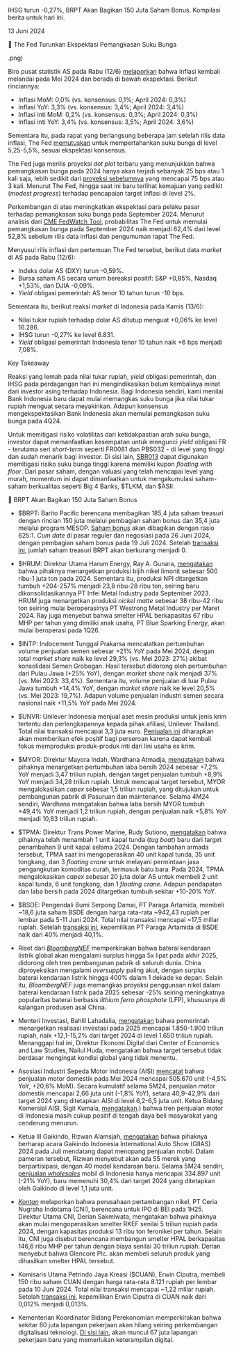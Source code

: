 IHSG turun -0,27%, BRPT Akan Bagikan 150 Juta Saham Bonus. Kompilasi berita untuk hari ini.

13 Juni 2024

🤔 The Fed Turunkan Ekspektasi Pemangkasan Suku Bunga

.png)

Biro pusat statistik AS pada Rabu (12/6) [melaporkan](https://www.bls.gov/news.release/cpi.nr0.htm) bahwa inflasi kembali melandai pada Mei 2024 dan berada di bawah ekspektasi. Berikut rinciannya:

- Inflasi MoM: 0,0% (vs. konsensus: 0,1%; April 2024: 0,3%)
- Inflasi YoY: 3,3% (vs. konsensus: 3,4%; April 2024: 3,4%)
- Inflasi inti MoM: 0,2% (vs. konsensus: 0,3%; April 2024: 0,3%)
- Inflasi inti YoY: 3,4% (vs. konsensus: 3,5%; April 2024: 3,6%)

Sementara itu, pada rapat yang berlangsung beberapa jam setelah rilis data inflasi, The Fed [memutuskan](https://www.reuters.com/markets/rates-bonds/fed-expected-hold-rates-steady-project-fewer-cuts-2024-2024-06-12/) untuk mempertahankan suku bunga di level 5,25-5,5%, sesuai ekspektasi konsensus.

The Fed juga merilis proyeksi _dot plot_ terbaru yang menunjukkan bahwa pemangkasan bunga pada 2024 hanya akan terjadi sebanyak 25 bps atau 1 kali saja, lebih sedikit dari [proyeksi sebelumnya](https://snips.stockbit.com/snips-terbaru/the-fed-tetap-proyeksikan-pemangkasan-suku-bunga-3x-pada-2024) yang mencapai 75 bps atau 3 kali. Menurut The Fed, hingga saat ini baru terlihat kemajuan yang sedikit (_modest progress_) terhadap pencapaian target inflasi di level 2%.

Perkembangan di atas meningkatkan ekspektasi para pelaku pasar terhadap pemangkasan suku bunga pada September 2024. Menurut analisis dari [CME FedWatch Tool](https://www.cmegroup.com/markets/interest-rates/cme-fedwatch-tool.html), probabilitas The Fed untuk memulai pemangkasan bunga pada September 2024 naik menjadi 62,4% dari level 52,8% sebelum rilis data inflasi dan pengumuman rapat The Fed.

Menyusul rilis inflasi dan pertemuan The Fed tersebut, berikut data _market_ di AS pada Rabu (12/6):

- Indeks dolar AS (DXY) turun -0,59%.
- Bursa saham AS secara umum bereaksi positif: S&P +0,85%, Nasdaq +1,53%, dan DJIA -0,09%.
- _Yield_ obligasi pemerintah AS tenor 10 tahun turun -10 bps.

Sementara itu, berikut reaksi _market_ di Indonesia pada Kamis (13/6):

- Nilai tukar rupiah terhadap dolar AS ditutup menguat +0,06% ke level 16.286.
- IHSG turun -0,27% ke level 6.831.
- _Yield_ obligasi pemerintah Indonesia tenor 10 tahun naik +6 bps menjadi 7,08%.

Key Takeaway

Reaksi yang lemah pada nilai tukar rupiah, _yield_ obligasi pemerintah, dan IHSG pada perdagangan hari ini mengindikasikan belum kembalinya minat dari investor asing terhadap Indonesia. Bagi Indonesia sendiri, kami menilai Bank Indonesia baru dapat mulai memangkas suku bunga jika nilai tukar rupiah menguat secara meyakinkan. Adapun konsensus mengekspektasikan Bank Indonesia akan memulai pemangkasan suku bunga pada 4Q24.

Untuk memitigasi risiko volatilitas dari ketidakpastian arah suku bunga, investor dapat memanfaatkan kesempatan untuk mengunci _yield_ obligasi FR - terutama seri _short-term_ seperti FR0081 dan PBS032 - di level yang tinggi dan sudah menarik bagi investor. Di sisi lain, [SBR013](https://blog.bibit.id/blog-1/sbr013-sudah-bisa-dibeli-di-bibit-return-capai-660-per-tahun) dapat digunakan memitigasi risiko suku bunga tinggi karena memiliki kupon _floating with floor_. Dari pasar saham, dengan valuasi yang telah mencapai level yang murah, momentum ini dapat dimanfaatkan untuk mengakumulasi saham-saham berkualitas seperti Big 4 Banks, $TLKM, dan $ASII.

🎁 BRPT Akan Bagikan 150 Juta Saham Bonus

- $BRPT: Barito Pacific berencana membagikan 185,4 juta saham treasuri dengan rincian 150 juta melalui pembagian saham bonus dan 35,4 juta melalui program MESOP. [Saham bonus](https://www.idx.co.id/StaticData/NewsAndAnnouncement/ANNOUNCEMENTSTOCK/From_EREP/202406/4f3b479700_0a2c9b49c6.pdf) akan dibagikan dengan rasio 625:1. _Cum date_ di pasar reguler dan negosiasi pada 26 Juni 2024, dengan pembagian saham bonus pada 19 Juli 2024. Setelah [transaksi ini](https://www.idx.co.id/StaticData/NewsAndAnnouncement/ANNOUNCEMENTSTOCK/From_EREP/202406/56005bc20d_7038b3ceea.pdf), jumlah saham treasuri BRPT akan berkurang menjadi 0.
- $HRUM: Direktur Utama Harum Energy, Ray A. Gunara, [mengatakan](https://epaper.investor.id/files/2024/06/13/9648bf7f73b10a0e862cced18c8980c4.html) bahwa pihaknya menargetkan produksi bijih nikel limonit sebesar 500 ribu-1 juta ton pada 2024. Sementara itu, produksi NPI ditargetkan tumbuh +204-257% menjadi 23,8 ribu-28 ribu ton, seiring baru dikonsolidasikannya PT Infei Metal Industry pada September 2023. HRUM juga menargetkan produksi _nickel matte_ sebesar 38 ribu-42 ribu ton seiring mulai beroperasinya PT Westrong Metal Industry per Maret 2024. Ray juga menyebut bahwa smelter HPAL berkapasitas 67 ribu MHP per tahun yang dimiliki anak usaha, PT Blue Sparking Energy, akan mulai beroperasi pada 1Q26.
- $INTP: Indocement Tunggal Prakarsa mencatatkan pertumbuhan volume penjualan semen sebesar +21% YoY pada Mei 2024, dengan total _market share_ naik ke level 29,3% (vs. Mei 2023: 27%) akibat konsolidasi Semen Grobogan. Hasil tersebut didorong oleh pertumbuhan dari Pulau Jawa (+25% YoY), dengan _market share_ naik menjadi 37% (vs. Mei 2023: 33,4%). Sementara itu, volume penjualan di luar Pulau Jawa tumbuh +14,4% YoY, dengan _market share_ naik ke level 20,5% (vs. Mei 2023: 19,7%). Adapun volume penjualan industri semen secara nasional naik +11,5% YoY pada Mei 2024.
- $UNVR: Unilever Indonesia menjual aset mesin produksi untuk jenis krim tertentu dan perlengkapannya kepada pihak afiliasi, Unilever Thailand. Total nilai transaksi mencapai 3,3 juta euro. [Penjualan ini](https://www.idx.co.id/StaticData/NewsAndAnnouncement/ANNOUNCEMENTSTOCK/From_EREP/202406/065ea38c82_6f8a78d90b.pdf) diharapkan akan memberikan efek positif bagi perseroan karena dapat kembali fokus memproduksi produk-produk inti dari lini usaha es krim.
- $MYOR: Direktur Mayora Indah, Wardhana Atmadja, [mengatakan](https://epaper.kontan.co.id/v2/player/view/harian/2024-06-13#page/10) bahwa pihaknya menargetkan pertumbuhan laba bersih 2024 sebesar +7,2% YoY menjadi 3,47 triliun rupiah, dengan target penjualan tumbuh +8,9% YoY menjadi 34,28 triliun rupiah. Untuk mencapai target tersebut, MYOR mengalokasikan _capex_ sebesar 1,5 triliun rupiah, yang ditujukan untuk pembangunan pabrik di Pasuruan dan maintenance. Selama 4M24 sendiri, Wardhana mengatakan bahwa laba bersih MYOR tumbuh +49,4% YoY menjadi 1,2 triliun rupiah, dengan penjualan naik +5,8% YoY menjadi 10,83 triliun rupiah.
- $TPMA: Direktur Trans Power Marine, Rudy Sutiono, [mengatakan](https://epaper.kontan.co.id/v2/player/view/harian/2024-06-13#page/10) bahwa pihaknya telah menambah 1 unit kapal tunda (_tug boat_) baru dari target penambahan 9 unit kapal selama 2024. Dengan tambahan armada tersebut, TPMA saat ini mengoperasikan 40 unit kapal tunda, 35 unit tongkang, dan 3 _floating crane_ untuk melayani permintaan jasa pengangkutan komoditas curah, termasuk batu bara. Pada 2024, TPMA mengalokasikan _capex_ sebesar 20 juta dolar AS untuk membeli 2 unit kapal tunda, 6 unit tongkang, dan 1 _floating crane_. Adapun pendapatan dan laba bersih pada 2024 ditargetkan tumbuh sekitar +10-20% YoY.
- $BSDE: Pengendali Bumi Serpong Damai, PT Paraga Artamida, membeli ~18,6 juta saham BSDE dengan harga rata-rata ~942,43 rupiah per lembar pada 5-11 Juni 2024. Total nilai transaksi mencapai ~17,5 miliar rupiah. Setelah [transaksi ini](https://www.idx.co.id/StaticData/NewsAndAnnouncement/ANNOUNCEMENTSTOCK/From_EREP/202406/2730878512_9eab8d0387.pdf), kepemilikan PT Paraga Artamida di BSDE naik dari 40% menjadi 40,1%.

- Riset dari _[BloombergNEF](https://www.bnnbloomberg.ca/the-world-needs-more-batteries-but-not-this-many-1.2084067)_ memperkirakan bahwa baterai kendaraan listrik global akan mengalami surplus hingga 5x lipat pada akhir 2025, didorong oleh tren pembangunan pabrik di seluruh dunia. China diproyeksikan mengalami _oversupply_ paling akut, dengan surplus baterai kendaraan listrik hingga 400% dalam 1 dekade ke depan. Selain itu, _BloombergNEF_ juga memangkas proyeksi penggunaan nikel dalam baterai kendaraan listrik pada 2025 sebesar -25% seiring meningkatnya popularitas baterai berbasis _lithium ferro phosphate_ (LFP), khususnya di kalangan produsen asal China.
- Menteri Investasi, Bahlil Lahadalia, [mengatakan](https://epaper.kontan.co.id/v2/player/view/harian/2024-06-13#page/2) bahwa pemerintah menargetkan realisasi investasi pada 2025 mencapai 1.850-1.900 triliun rupiah, naik +12,1-15,2% dari target 2024 di level 1.650 triliun rupiah. Menanggapi hal ini, Direktur Ekonomi Digital dari Center of Economics and Law Studies, Nailul Huda, mengatakan bahwa target tersebut tidak berdasar mengingat kondisi global yang tidak menentu.
- Asosiasi Industri Sepeda Motor Indonesia (AISI) [mencatat](https://www.aisi.or.id/statistic/) bahwa penjualan motor domestik pada Mei 2024 mencapai 505.670 unit (\-4,5% YoY, +20,6% MoM). Secara kumulatif selama 5M24, penjualan motor domestik mencapai 2,66 juta unit (\-1,8% YoY), setara 40,9-42,9% dari target 2024 yang ditetapkan AISI di level 6,2-6,5 juta unit. Ketua Bidang Komersial AISI, Sigit Kumala, [mengatakan](https://databoks.katadata.co.id/datapublish/2024/06/12/penjualan-sepeda-motor-indonesia-naik-pada-mei-2024#:~:text=No.&text=Menurut%20data%20Asosiasi%20Industri%20Sepeda,to%2Dmonth%2Fmtm).) bahwa tren penjualan motor di Indonesia masih cukup positif di tengah daya beli masyarakat yang cenderung menurun.
- Ketua III Gaikindo, Rizwan Alamsjah, [mengatakan](https://epaper.kontan.co.id/v2/player/view/harian/2024-06-13#page/12) bahwa pihaknya berharap acara Gaikindo Indonesia International Auto Show (GIIAS) 2024 pada Juli mendatang dapat menopang penjualan mobil. Dalam pameran tersebut, Rizwan menyebut akan ada 55 merek yang berpartisipasi, dengan 40 model kendaraan baru. Selama 5M24 sendiri, [penjualan _wholesales_](https://snips.stockbit.com/snips-terbaru/penurunan-penjualan-mobil-mulai-melandai) mobil di Indonesia hanya mencapai 334.897 unit (-21% YoY), baru memenuhi 30,4% dari target 2024 yang ditetapkan oleh Gaikindo di level 1,1 juta unit.
- _[Kontan](https://epaper.kontan.co.id/v2/player/view/harian/2024-06-13#page/12)_ melaporkan bahwa perusahaan pertambangan nikel, PT Ceria Nugraha Indotama (CNI), berencana untuk IPO di BEI pada 1H25. Direktur Utama CNI, Derian Sakmiwata, mengatakan bahwa pihaknya akan mulai mengoperasikan smelter RKEF senilai 5 triliun rupiah pada 2024, dengan kapasitas produksi 13 ribu ton feronikel per tahun. Selain itu, CNI juga disebut berencana membangun smelter HPAL berkapasitas 146,6 ribu MHP per tahun dengan biaya senilai 30 triliun rupiah. Derian menyebut bahwa Glencore Plc. akan membeli seluruh produk yang dihasilkan smelter HPAL tersebut.
- Komisaris Utama Petrindo Jaya Kreasi ($CUAN), Erwin Ciputra, membeli 150 ribu saham CUAN dengan harga rata-rata 8.121 rupiah per lembar pada 10 Juni 2024. Total nilai transaksi mencapai ~1,22 miliar rupiah. Setelah [transaksi ini](https://www.idx.co.id/StaticData/NewsAndAnnouncement/ANNOUNCEMENTSTOCK/From_EREP/202406/f7b7a91e75_3fdb59eed7.pdf), kepemilikan Erwin Ciputra di CUAN naik dari 0,012% menjadi 0,013%.
- Kementerian Koordinator Bidang Perekonomian memperkirakan bahwa sekitar 80 juta lapangan pekerjaan akan hilang seiring perkembangan digitalisasi teknologi. [Di sisi lain](https://epaper.kontan.co.id/v2/player/view/harian/2024-06-13#page/2), akan muncul 67 juta lapangan pekerjaan baru yang memerlukan keterampilan digital.
